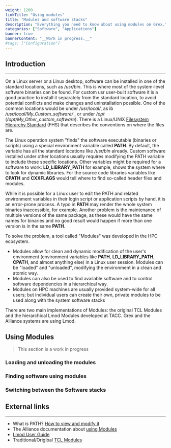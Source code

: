 ```yaml
---
weight: 1200
linkTitle: "Using modules"
title: "Modules and software stacks"
description: "Everything you need to know about using modules on Grex."
categories: ["Software", "Applications"]
banner: true
bannerContent: "__Work in progress.__"
#tags: ["Configuration"]
---
```


## Introduction
---

On a Linux server or a Linux desktop, software can be installed in one of the standard locations, such as _/usr/bin_. This is where most of the system-level software binaries can be found.
For custom usr user-built software it is a good practice to install it separately from the standard location, to avoid potential conflicts and make changes and uninstallation possible. One of the common locations would be under _/usr/local/_, as ib _/usr/local/My_Custom_software/_ , or under _/opt_ (_/opt/My_Other_custom_software_).
There is a Linux/UNIX [Filesystem Hierarchy Standard](https://en.wikipedia.org/wiki/Filesystem_Hierarchy_Standard) (FHS) that describes the conventions on where the files are.

The Linux operation system "finds" the software executable (binaries or scripts) using a special environment variable called **PATH**. By default, the variable has all the standard locations like _/usr/bin_ already. Custom software installed under other locations usually requires modifying the PATH variable to include these specific locations.
Other variables might be required for a software to work: **LD_LIBRARY_PATH** for example, shows the system where to look for dynamic libraries. For the source code libraries variables like **CPATH** and **CXXFLAGS** would tell where to find so-called header files and modules.

While it is possible for a Linux user to edit the PATH and related environment variables in their login script or application scripts by hand, it is an error-prone process. A typo in **PATH** may render the whole system binaries inaccessible, for example.
Another problem is the maintenance of multiple versions of the same package, as these would have the same names for binaries and no good result would happen if more than one version is in the same **PATH**.

To solve the problem, a tool called "Modules" was developed in the HPC ecosystem.
 * Modules allow for clean and dynamic modification of the user's environment (environment variables like **PATH**, **LD_LIBRARY_PATH**, **CPATH**, and almost anything else) in a Linux user session. Modules can be "loaded" and "unloaded", modifying the environment in a clean and atomic way.
 * Modules can also be used to find available software and to control software dependencies in a hierarchical way.
 * Modules on HPC machines are usually provided system-wide for all users; but individual users can create their own, private modules to be used along with the system software stacks

There are two main implementations of Modules: the original TCL Modules and the hierarchical Lmod Modules developed at TACC. Grex and the Alliance systems are using Lmod.

## Using Modules

> This section is a work in progress

### Loading and unloading the modules

### Finding software using modules



### Switching between the Software stacks


## External links
---

* What is PATH? [How to view and modify it](https://www.digitalocean.com/community/tutorials/how-to-view-and-update-the-linux-path-environment-variable)
* The Alliance documentation about [using Modules](https://docs.alliancecan.ca/wiki/Utiliser_des_modules/en)
* [Lmod User Guide](https://lmod.readthedocs.io/en/latest/010_user.html)
* Traditional/Origibal [TCL Modules](https://modules.readthedocs.io/en/v4.1.3/index.html) 

<!-- {{< treeview display="tree" />}} -->

<!-- Changes and update:
* Last reviewed on: Apr 30, 2024.
-->
